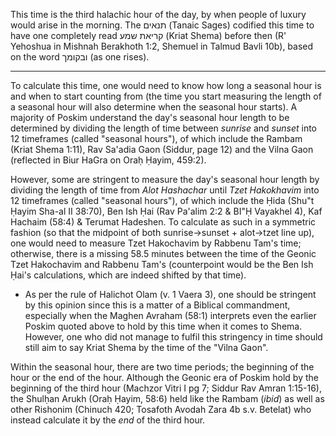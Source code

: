 This time is the third halachic hour of the day, by when people of luxury would arise in the morning. The תנאים (Tanaic Sages) codified this time to have one completely read קריאת שמע (Kriat Shema) before then (R' Yehoshua in Mishnah Berakhoth 1:2, Shemuel in Talmud Bavli 10b), based on the word ובקומך (as one rises).

---

To calculate this time, one would need to know how long a seasonal hour is and when to start counting from (the time you start measuring the length of a seasonal hour will also determine when the seasonal hour starts). A majority of Poskim understand the day's seasonal hour length to be determined by dividing the length of time between *sunrise* and *sunset* into 12 timeframes (called "seasonal hours"), of which include the Rambam (Kriat Shema 1:11), Rav Sa'adia Gaon (Siddur, page 12) and the Vilna Gaon (reflected in Biur HaGra on Oraḥ Ḥayim, 459:2).

However, some are stringent to measure the day's seasonal hour length by dividing the length of time from *Alot Hashachar* until *Tzet Hakokhavim* into 12 timeframes (called "seasonal hours"), of which include the Ḥida (Shu"t Ḥayim Sha-al II 38:70), Ben Ish Ḥai (Rav Pa'alim 2:2 & BI"Ḥ Vayakhel 4), Kaf Hachaim (58:4) & Terumat Hadeshen. To calculate as such in a symmetric fashion (so that the midpoint of both sunrise->sunset + alot->tzet line up), one would need to measure Tzet Hakochavim by Rabbenu Tam's time; otherwise, there is a missing 58.5 minutes between the time of the Geonic Tzet Hakochavim and Rabbenu Tam's (counterpoint would be the Ben Ish Ḥai's calculations, which are indeed shifted by that time).
- As per the rule of Halichot Olam (v. 1 Vaera 3), one should be stringent by this opinion since this is a matter of a Biblical commandment, especially when the Maghen Avraham (58:1) interprets even the earlier Poskim quoted above to hold by this time when it comes to Shema. However, one who did not manage to fulfil this stringency in time should still aim to say Kriat Shema by the time of the "Vilna Gaon".

Within the seasonal hour, there are two time periods; the beginning of the hour or the end of the hour. Although the Geonic era of Poskim hold by the beginning of the third hour (Machzor Vitri I pg 7; Siddur Rav Amran 1:15-16), the Shulḥan Arukh (Oraḥ Ḥayim, 58:6) held like the Rambam (_ibid_) as well as other Rishonim (Chinuch 420; Tosafoth Avodah Zara 4b s.v. Betelat) who instead calculate it by the _end_ of the third hour.